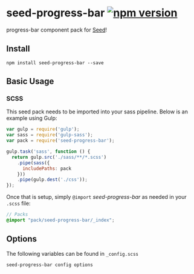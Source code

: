 # seed-progress-bar [![npm version](https://badge.fury.io/js/seed-progress-bar.svg)](https://badge.fury.io/js/seed-progress-bar)

progress-bar component pack for [Seed](https://github.com/helpscout/seed)!

## Install
```
npm install seed-progress-bar --save
```


## Basic Usage

### SCSS
This seed pack needs to be imported into your sass pipeline. Below is an example using Gulp:


```javascript
var gulp = require('gulp');
var sass = require('gulp-sass');
var pack = require('seed-progress-bar');

gulp.task('sass', function () {
  return gulp.src('./sass/**/*.scss')
    .pipe(sass({
      includePaths: pack
    }))
    .pipe(gulp.dest('./css'));
});
```

Once that is setup, simply `@import` *seed-progress-bar* as needed in your `.scss` file:

```scss
// Packs
@import "pack/seed-progress-bar/_index";
```

## Options

The following variables can be found in `_config.scss`

```scss
seed-progress-bar config options
```
